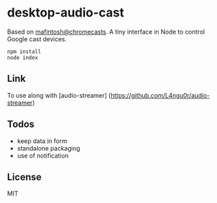 # desktop-audio-cast

Based on [mafintosh@chromecasts](https://github.com/mafintosh/chromecasts).
A tiny interface in Node to control Google cast devices.

```
npm install
node index
```

## Link

To use along with [audio-streamer] (https://github.com/L4ngu0r/audio-streamer)

## Todos

- keep data in form
- standalone packaging
- use of notification

## License

MIT